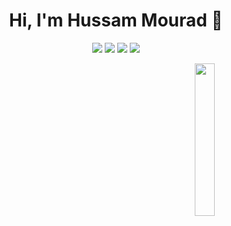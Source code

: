 
<h1 align="center">Hi, I'm Hussam Mourad 👋</h1>
<p align="center">
    <a href="https://twitter.com/mourad_hussam"><img src="https://img.shields.io/badge/twitter-%231FA1F1?style=flat&logo=twitter&logoColor=white"/></a>
    <a href="https://www.linkedin.com/in/hussam-mourad-44008828a/"><img src="https://img.shields.io/badge/linkedin-%230177B5?style=flat&logo=linkedin&logoColor=white"/></a>
    <a href="https://www.youtube.com/channel/UCeLHefRBtiHtWtze2x0kDoQ"><img src="https://img.shields.io/badge/youtube-%23FF0000?style=flat&logo=youtube&logoColor=white"/></a>
    <a href="https://www.instagram.com/hussam.farouk.mourad/"><img src="https://img.shields.io/badge/instagram-%23E4415F?style=flat&logo=instagram&logoColor=white"/></a>
  </p>
  
  <img src="https://github.com/mohamedabusrea/mohamedabusrea/blob/master/profile-img.png" align="right" width="25%"/>
